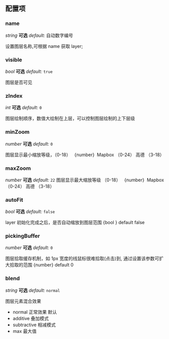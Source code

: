 ## 配置项

### name
<description> _string_ **可选** _default:_ 自动数字编号</description>

设置图层名称,可根据 name 获取 layer;

### visible
<description> _bool_ **可选** _default:_ `true`</description>

图层是否可见

### zIndex
<description> _int_ **可选** _default:_ `0`</description>

图层绘制顺序，数值大绘制在上层，可以控制图层绘制的上下层级

### minZoom
<description> _number_ **可选** _default:_ `0`</description>

图层显示最小缩放等级，（0-18）   {number}  Mapbox （0-24） 高德 （3-18）

### maxZoom
<description> _number_ **可选** _default:_ `22`</description>
图层显示最大缩放等级 （0-18）   {number}  Mapbox （0-24） 高德 （3-18）

### autoFit
<description> _bool_ **可选** _default:_ `false`</description>

layer 初始化完成之后，是否自动缩放到图层范围 {bool } default false

### pickingBuffer

<description> _number_ **可选** _default:_ `0`</description>

图层拾取缓存机制，如 1px 宽度的线鼠标很难拾取(点击)到, 通过设置该参数可扩大拾取的范围 {number} default 0

### blend
<description> _string_ **可选** _default:_ `normal`</description>

图层元素混合效果

- normal 正常效果 默认
- additive 叠加模式
- subtractive 相减模式
- max 最大值
